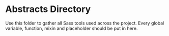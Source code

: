 # Abstracts Directory

Use this folder to gather all Sass tools used across the project. Every global variable, function, mixin and placeholder should be put in here.
